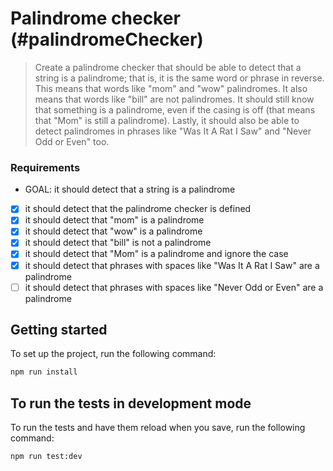 # Palindrome checker (#palindromeChecker)

> Create a palindrome checker that should be able to detect that a string is a palindrome; that is, it is the same word or phrase in reverse. This means that words like "mom" and "wow" palindromes. It also means that words like "bill" are not palindromes. It should still know that something is a palindrome, even if the casing is off (that means that "Mom" is still a palindrome). Lastly, it should also be able to detect palindromes in phrases like "Was It A Rat I Saw" and "Never Odd or Even" too.

### Requirements 
- GOAL: it should detect that a string is a palindrome
- [X] it should detect that the palindrome checker is defined
- [X] it should detect that "mom" is a palindrome
- [X] it should detect that "wow" is a palindrome
- [X] it should detect that "bill" is not a palindrome
- [X] it should detect that "Mom" is a palindrome and ignore the case 
- [X] it should detect that phrases with spaces like "Was It A Rat I Saw" are a palindrome
- [ ] it should detect that phrases with spaces like "Never Odd or Even" are a palindrome

## Getting started

To set up the project, run the following command:

```bash
npm run install
```

## To run the tests in development mode

To run the tests and have them reload when you save, run the following command:

```bash
npm run test:dev
```